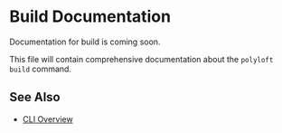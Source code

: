 # Build Documentation

Documentation for build is coming soon.

This file will contain comprehensive documentation about the `polyloft build` command.

## See Also

- [CLI Overview](overview.md)

